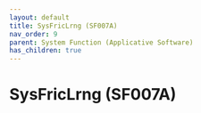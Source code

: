 ```yaml
---
layout: default
title: SysFricLrng (SF007A)
nav_order: 9
parent: System Function (Applicative Software)
has_children: true
---
```

# SysFricLrng (SF007A)
